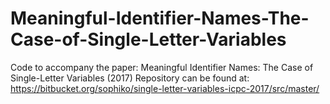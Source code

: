 # Meaningful-Identifier-Names-The-Case-of-Single-Letter-Variables
Code to accompany the paper:  Meaningful Identifier Names: The Case of Single-Letter Variables (2017)
Repository can be found at:
https://bitbucket.org/sophiko/single-letter-variables-icpc-2017/src/master/
